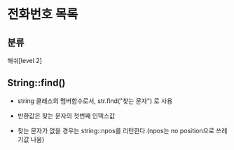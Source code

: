 # 전화번호 목록

## 분류

해쉬[level 2]


## String::find()
- string 클래스의 멤버함수로서, str.find("찾는 문자") 로 사용

- 반환값은 찾는 문자의 첫번째 인덱스값

- 찾는 문자가 없을 경우는 string::npos를 리턴한다.(npos는 no position으로 쓰레기값 나옴)
